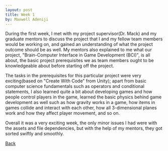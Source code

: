 ```yaml
---
layout: post
title: Week 1
by: Maxwell Adeniji
---
```


During the first week, I met with my project supervisor(Dr. Mack) and my graduate mentors to discuss the project 
that I and my fellow team members would be working on, and gained an understanding of what the project outcome should be as well. 
My mentors also explained to me what our project, "Brain-Computer Interface in Game Development (BCI)", is all about, the basic project prerequisites we as team members ought to be knowledgeable about before starting off the project.

The tasks in the prerequisites for this particular project were very exciting(based on "Create With Code" from Unity); apart from basic computer science fundamentals such as operators and conditional statements, I also learned quite a bit about developing games and how people control players in the game, learned the basic physics behind game development as well such as how gravity works in a game, how items in games collide and interact with each other, how all 3-dimensional planes work and how they affect player movement, and so on. 

Overall it was a very exciting week, the only minor issues I had were with the assets and file dependencies, but with the help of my mentors, they got sorted swiftly and smoothly.  

[Back](./)
